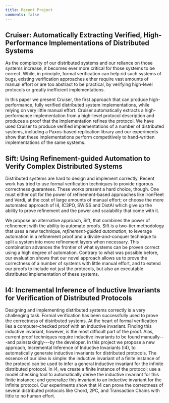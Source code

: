 ```yaml
---
title: Recent Project
comments: false
---
```


## Cruiser: Automatically Extracting Verified, High-Performance Implementations of Distributed Systems
As the complexity of our distributed systems and our reliance on those systems increase, it becomes ever more critical for those systems to be correct. While, in principle, formal verification can help rid such systems of bugs, existing verification approaches either require vast amounts of manual effort or are too abstract to be practical, by verifying high-level protocols or greatly inefficient implementations.

In this paper we present Cruiser, the first approach that can produce high-performance, fully verified distributed system implementations, while relying on very little manual effort. Cruiser automatically extracts a high-performance implementation from a high-level protocol description and produces a proof that the implementation refines the protocol. We have used Cruiser to produce verified implementations of a number of distributed systems, including a Paxos-based replication library and our experiments show that these implementations perform competitively to hand-written implementations of the same systems.

## Sift: Using Refinement-guided Automation to Verify Complex Distributed Systems
Distributed systems are hard to design and implement correctly. Recent work has tried to use formal verification techniques to provide rigorous correctness guarantees. These works present a hard choice, though. One must either opt for the power of refinement-based approaches like IronFleet and Verdi, at the cost of large amounts of manual effort; or choose the more
automated approach of I4, IC3PO, SWISS and DistAI which give up the ability to prove refinement and the power and scalability that come with it.

We propose an alternative approach, Sift, that combines the power of refinement with the ability to automate proofs. Sift is a two-tier methodology that uses a new technique, *refinement-guided automation*, to leverage automation in a refinement proof and a divide-and-conquer technique to split a system into more refinement layers when necessary. This combination advances the frontier of what systems can be proven correct using a high degree of automation. Contrary to what was possible before, our evaluation shows that our novel approach allows us to prove the correctness of a number of systems with little manual effort, and to extend our proofs to include not just the protocols, but also an executable distributed implementation of these systems.

## I4: Incremental Inference of Inductive Invariants for Verification of Distributed Protocols

Designing and implementing distributed systems correctly is a very challenging task. Formal verification has been successfully used to prove the correctness of distributed systems. At the heart of formal verification lies a computer-checked proof with an inductive invariant. Finding this inductive invariant, however, is the most difficult part of the proof. Alas, current proof techniques require inductive invariants to be found manually---and painstakingly---by the developer. In this project we propose a new approach, Incremental Inference of Inductive Invariants (I4), to automatically generate inductive invariants for distributed protocols. The essence of our idea is simple: the inductive invariant of a finite instance of the protocol can be used to infer a general inductive invariant for the infinite distributed protocol. In I4, we create a finite instance of the protocol; use a model checking tool to automatically derive the inductive invariant for this finite instance; and generalize this invariant to an inductive invariant for the infinite protocol. Our experiments show that I4 can prove the correctness of several distributed protocols like Chord, 2PC, and Transaction Chains with little to no human effort.